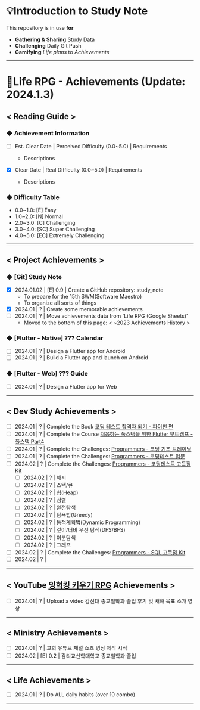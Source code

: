 # 💡Introduction to Study Note

This repository is in use **for**
* **Gathering & Sharing** Study Data
* **Challenging** Daily Git Push
* **Gamifying** *Life plans* to *Achievements*

---

# 🎯Life RPG - Achievements (Update: 2024.1.3)

## < Reading Guide >

### ◆ Achievement Information

* [ ] Est. Clear Date | Perceived Difficulty (0.0~5.0) | Requirements
    - Descriptions

* [x] Clear Date | Real Difficulty (0.0~5.0) | Requirements
    - Descriptions

### ◆ Difficulty Table

* 0.0\~1.0: [E] Easy
* 1.0\~2.0: [N] Normal
* 2.0\~3.0: [C] Challenging
* 3.0\~4.0: [SC] Super Challenging
* 4.0\~5.0: [EC] Extremely Challenging

---

## < Project Achievements >

### ◆ [Git] Study Note

* [x] 2024.01.02 | [E] 0.9 | Create a GitHub repository: study_note
    - To prepare for the 15th SWM(Software Maestro)
    - To organize all sorts of things
* [x] 2024.01 | ? | Create some memorable achievements
* [ ] 2024.01 | ? | Move achievements data from 'Life RPG (Google Sheets)'
    - Moved to the bottom of this page: < ~2023 Achievements History > 

### ◆ [Flutter - Native] ??? Calendar

* [ ] 2024.01 | ? | Design a Flutter app for Android
* [ ] 2024.01 | ? | Build a Flutter app and launch on Android

### ◆ [Flutter - Web] ??? Guide

* [ ] 2024.01 | ? | Design a Flutter app for Web

---

## < Dev Study Achievements >

* [ ] 2024.01 | ? | Complete the Book [코딩 테스트 합격자 되기 - 파이썬 편](https://www.yes24.com/Product/Goods/123272392)
* [ ] 2024.01 | ? | Complete the Course [처음하는 풀스택을 위한 Flutter 부트캠프 - 풀스택 Part4](https://www.inflearn.com/course/풀스택-플러터-부트캠프)
* [ ] 2024.01 | ? | Complete the Challenges: [Programmers - 코딩 기초 트레이닝](https://school.programmers.co.kr/learn/challenges/training?order=acceptance_desc)
* [ ] 2024.01 | ? | Complete the Challenges: [Programmers - 코딩테스트 입문](https://school.programmers.co.kr/learn/challenges/beginner?order=acceptance_desc)
* [ ] 2024.02 | ? | Complete the Challenges: [Programmers - 코딩테스트 고득점 Kit](https://school.programmers.co.kr/learn/challenges?tab=algorithm_practice_kit)
    - [ ] 2024.02 | ? | 해시
    - [ ] 2024.02 | ? | 스택/큐
    - [ ] 2024.02 | ? | 힙(Heap)
    - [ ] 2024.02 | ? | 정렬
    - [ ] 2024.02 | ? | 완전탐색
    - [ ] 2024.02 | ? | 탐욕법(Greedy)
    - [ ] 2024.02 | ? | 동적계획법(Dynamic Programming)
    - [ ] 2024.02 | ? | 깊이/너비 우선 탐색(DFS/BFS)
    - [ ] 2024.02 | ? | 이분탐색
    - [ ] 2024.02 | ? | 그래프

* [ ] 2024.02 | ? | Complete the Challenges: [Programmers - SQL 고득점 Kit](https://school.programmers.co.kr/learn/challenges?tab=algorithm_practice_kit)
* [ ] 2024.02 | ? | 

---

## < YouTube [잉혁킹 키우기 RPG](https://www.youtube.com/channel/UCYPWzViA-uq9sBop7ssYaEg) Achievements >

* [ ] 2024.01 | ? | Upload a video 감신대 종교철학과 졸업 후기 및 새해 목표 소개 영상

---

## < Ministry Achievements >

* [ ] 2024.01 | ? | 교회 유튜브 채널 쇼츠 영상 제작 시작
* [ ] 2024.02 | [E] 0.2 | 감리교신학대학교 종교철학과 졸업

---

## < Life Achievements >

* [ ] 2024.01 | ? | Do ALL daily habits (over 10 combo)

---
